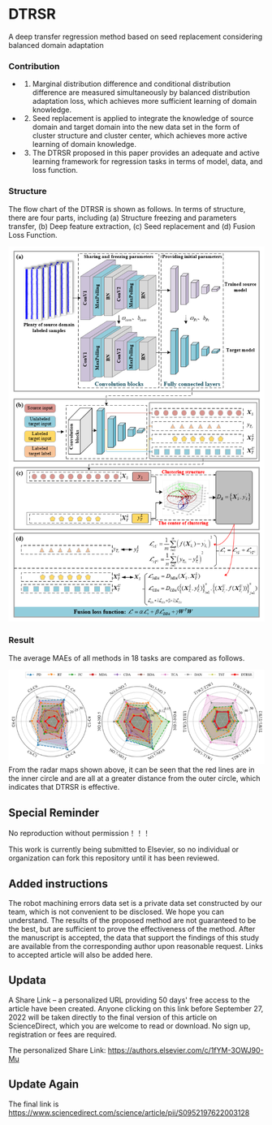 # DTRSR
A deep transfer regression method based on seed replacement considering balanced domain adaptation

### Contribution
- 1. Marginal distribution difference and conditional distribution difference are measured simultaneously by balanced distribution adaptation loss, which achieves more sufficient learning of domain knowledge.
- 2. Seed replacement is applied to integrate the knowledge of source domain and target domain into the new data set in the form of cluster structure and cluster center, which achieves more active learning of domain knowledge.
- 3. The DTRSR proposed in this paper provides an adequate and active learning framework for regression tasks in terms of model, data, and loss function.

### Structure
The flow chart of the DTRSR is shown as follows. In terms of structure, there are four parts, including (a) Structure freezing and parameters transfer, (b) Deep feature extraction, (c) Seed replacement and (d) Fusion Loss Function. 
<div align=center>
<img src=https://github.com/ZhangTeng-Hust/DTRSR/blob/main/IMG/DTRSR.png>
</div>

### Result
The average MAEs of all methods in 18 tasks are compared as follows.
<div align=center>
<img src=https://github.com/ZhangTeng-Hust/DTRSR/blob/main/IMG/LeiDa.png>
</div>
From the radar maps shown above, it can be seen that the red lines are in the inner circle and are all at a greater distance from the outer circle, which indicates that DTRSR is effective.

## Special Reminder
No reproduction without permission！！！

This work is currently being submitted to Elsevier, so no individual or organization can fork this repository until it has been reviewed.

## Added instructions
The robot machining errors data set is a private data set constructed by our team, which is not convenient to be disclosed. We hope you can understand.
The results of the proposed method are not guaranteed to be the best, but are sufficient to prove the effectiveness of the method.
After the manuscript is accepted, the data that support the findings of this study are available from the corresponding author upon reasonable request.
Links to accepted article will also be added here.

## Updata
A Share Link – a personalized URL providing 50 days' free access to the article have been created. Anyone clicking on this link before September 27, 2022 will be taken directly to the final version of this article on ScienceDirect, which you are welcome to read or download. No sign up, registration or fees are required.

The personalized Share Link: https://authors.elsevier.com/c/1fYM-3OWJ90-Mu

## Update Again
The final link is https://www.sciencedirect.com/science/article/pii/S0952197622003128
